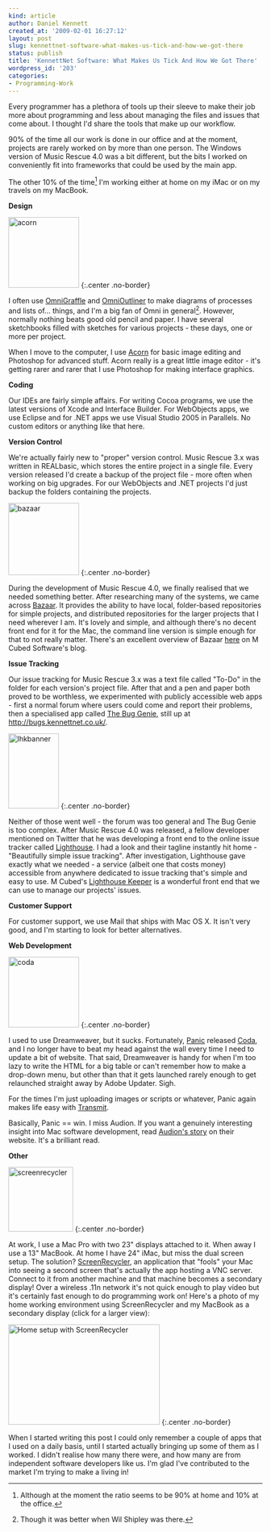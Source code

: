 ```yaml
---
kind: article
author: Daniel Kennett
created_at: '2009-02-01 16:27:12'
layout: post
slug: kennettnet-software-what-makes-us-tick-and-how-we-got-there
status: publish
title: 'KennettNet Software: What Makes Us Tick And How We Got There'
wordpress_id: '203'
categories:
- Programming-Work
---
```


Every programmer has a plethora of tools up their sleeve to make their job more about programming and less about managing the files and issues that come about. I thought I'd share the tools that make up our workflow.

90% of the time all our work is done in our office and at the moment, projects are rarely worked on by more than one person. The Windows version of Music Rescue 4.0 was a bit different, but the bits I worked on conveniently fit into frameworks that could be used by the main app. 

The other 10% of the time[^1] I'm working either at home on my iMac or on my travels on my MacBook.

[^1]: Although at the moment the ratio seems to be 90% at home and 10% at the office.

<strong>Design</strong>

<img src="/pictures/for_posts/2009/02/acorn.png" alt="acorn" title="acorn" width="140" height="140" class="alignright size-full wp-image-216" />
{:.center .no-border}

I often use <a href="http://www.omnigroup.com/applications/omnigraffle/" target="_blank">OmniGraffle</a> and <a href="http://www.omnigroup.com/applications/omninoutliner/" target="_blank">OmniOutliner</a> to make diagrams of processes and lists of... things, and I'm a big fan of Omni in general[^2]. However, normally nothing beats good old pencil and paper. I have several sketchbooks filled with sketches for various projects - these days, one or more per project. 

[^2]: Though it was better when Wil Shipley was there.

When I move to the computer, I use <a href="http://flyingmeat.com/acorn/" target="_blank">Acorn</a> for basic image editing and Photoshop for advanced stuff. Acorn really is a great little image editor - it's getting rarer and rarer that I use Photoshop for making interface graphics. 

<!--more-->

<strong>Coding</strong>

Our IDEs are fairly simple affairs. For writing Cocoa programs, we use the latest versions of Xcode and Interface Builder. For WebObjects apps, we use Eclipse and for .NET apps we use Visual Studio 2005 in Parallels. No custom editors or anything like that here.

<strong>Version Control</strong>

We're actually fairly new to "proper" version control. Music Rescue 3.x was written in REALbasic, which stores the entire project in a single file. Every version released I'd create a backup of the project file - more often when working on big upgrades. For our WebObjects and .NET projects I'd just backup the folders containing the projects. 

<img src="/pictures/for_posts/2009/02/bazaar.png" alt="bazaar" title="bazaar" width="140" height="143" class="alignright size-full wp-image-214" />
{:.center .no-border}

During the development of Music Rescue 4.0, we finally realised that we needed something better. After researching many of the systems, we came across <a href="http://bazaar-vcs.org/" target="blank">Bazaar</a>. It provides the ability to have local, folder-based repositories for simple projects, and distributed repositories for the larger projects that I need wherever I am. It's lovely and simple, and although there's no decent front end for it for the Mac, the command line version is simple enough for that to not really matter. There's an excellent overview of Bazaar <a href="http://www.mcubedsw.com/blog/index.php?/site/comments/version_control_with_bazaar/" target="_blank">here</a> on M Cubed Software's blog.

<strong>Issue Tracking</strong>

Our issue tracking for Music Rescue 3.x was a text file called "To-Do" in the folder for each version's project file. After that and a pen and paper both proved to be worthless, we experimented with publicly accessible web apps - first a normal forum where users could come and report their problems, then a specialised app called <a href="http://www.thebuggenie.com/" target="_blank">The Bug Genie</a>, still up at <a href="http://bugs.kennettnet.co.uk/" target="_blank">http://bugs.kennettnet.co.uk/</a>.

<img src="/pictures/for_posts/2009/02/lhkbanner.png" alt="lhkbanner" title="lhkbanner" width="100" height="149" class="alignright size-full wp-image-209" />
{:.center .no-border}

Neither of those went well - the forum was too general and The Bug Genie is too complex. After Music Rescue 4.0 was released, a fellow developer mentioned on Twitter that he was developing a front end to the online issue tracker called <a href="http://www.lighthouseapp.com/" target="_blank">Lighthouse</a>. I had a look and their tagline instantly hit home - "Beautifully simple issue tracking". After investigation, Lighthouse gave exactly what we needed - a service (albeit one that costs money) accessible from anywhere dedicated to issue tracking that's simple and easy to use. M Cubed's <a href="http://www.mcubedsw.com/software/lighthousekeeper" target="_blank">Lighthouse Keeper</a> is a wonderful front end that we can use to manage our projects' issues. 

<strong>Customer Support</strong>

For customer support, we use Mail that ships with Mac OS X. It isn't very good, and I'm starting to look for better alternatives.

<strong>Web Development</strong>

<img src="/pictures/for_posts/2009/02/coda.png" alt="coda" title="coda" width="140" height="140" class="alignright size-full wp-image-217" />
{:.center .no-border}

I used to use Dreamweaver, but it sucks. Fortunately, <a href="http://www.panic.com/" target="_blank">Panic</a> released <a href="http://www.panic.com/coda/" target="_blank">Coda</a>, and I no longer have to beat my head against the wall every time I need to update a bit of website. That said, Dreamweaver is handy for when I'm too lazy to write the HTML for a big table or can't remember how to make a drop-down menu, but other than that it gets launched rarely enough to get relaunched straight away by Adobe Updater. Sigh.

For the times I'm just uploading images or scripts or whatever, Panic again makes life easy with <a href="http://www.panic.com/transmit/" target="_blank">Transmit</a>. 

Basically, Panic == win. I miss Audion. If you want a genuinely interesting insight into Mac software development, read <a href="http://www.panic.com/extras/audionstory/" target="_blank">Audion's story</a> on their website. It's a brilliant read.

<strong>Other</strong>

<img src="/pictures/for_posts/2009/02/screenrecycler.png" alt="screenrecycler" title="screenrecycler" width="128" height="128" class="alignright size-full wp-image-221" />
{:.center .no-border}

At work, I use a Mac Pro with two 23" displays attached to it. When away I use a 13" MacBook. At home I have  24" iMac, but miss the dual screen setup. The solution? <a href="http://www.screenrecycler.com/" target="_blank">ScreenRecycler</a>, an application that "fools" your Mac into seeing a second screen that's actually the app hosting a VNC server. Connect to it from another machine and that machine becomes a secondary display! Over a wireless .11n network it's not quick enough to play video but it's certainly fast enough to do programming work on! Here's a photo of my home working environment using ScreenRecycler and my MacBook as a secondary display (click for a larger view):

<a href="/pictures/for_posts/2009/02/img_4470-1024x680.jpg"><img src="/pictures/for_posts/2009/02/img_4470-300x199.jpg" alt="Home setup with ScreenRecycler" title="Home setup with ScreenRecycler" width="300" height="199" class="aligncenter size-large wp-image-204" /></a>
{:.center .no-border}

When I started writing this post I could only remember a couple of apps that I used on a daily basis, until I started actually bringing up some of them as I worked. I didn't realise how many there were, and how many are from independent software developers like us. I'm glad I've contributed to the market I'm trying to make a living in!